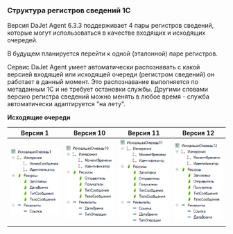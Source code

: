 ### Структура регистров сведений 1С

Версия DaJet Agent 6.3.3 поддерживает 4 пары регистров сведений,
которые могут использоваться в качестве входящих и исходящих очередей.

В будущем планируется перейти к одной (эталонной) паре регистров.

Сервис DaJet Agent умеет автоматически распознавать с какой версией
входящей или исходящей очереди (регистром сведений) он работает в данный момент.
Это распознавание выполняется по метаданным 1С и не требует остановки службы.
Другими словами версию регистра сведений можно менять в любое время - служба автоматически
адаптируется "на лету".

**Исходящие очереди**

|Версия 1|Версия 10|Версия 11|Версия 12|
|:---:|:---:|:---:|:---:|
|![](https://github.com/zhichkin/dajet-agent/blob/main/doc/images/OutgoingQueue1.png)|![](https://github.com/zhichkin/dajet-agent/blob/main/doc/images/OutgoingQueue10.png)|![](https://github.com/zhichkin/dajet-agent/blob/main/doc/images/OutgoingQueue11.png)|![](https://github.com/zhichkin/dajet-agent/blob/main/doc/images/OutgoingQueue12.png)|


